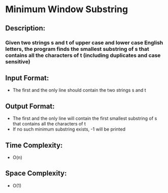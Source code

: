 # Minimum Window Substring
## Description:
### Given two strings s and t of upper case and lower case English letters, the program finds the smallest substring of s that contains all the characters of t (including duplicates and case sensitive)
## Input Format:
* The first and the only line should contain the two strings s and t
## Output Format:
* The first and the only line will contain the first smallest substring of s that contains all the characters of t
* If no such minimum substring exists, -1 will be printed
## Time Complexity: 
* O(n)
## Space Complexity:
* O(1)